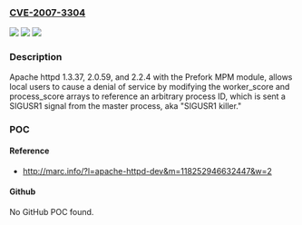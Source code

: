 ### [CVE-2007-3304](https://cve.mitre.org/cgi-bin/cvename.cgi?name=CVE-2007-3304)
![](https://img.shields.io/static/v1?label=Product&message=n%2Fa&color=blue)
![](https://img.shields.io/static/v1?label=Version&message=n%2Fa&color=blue)
![](https://img.shields.io/static/v1?label=Vulnerability&message=n%2Fa&color=brighgreen)

### Description

Apache httpd 1.3.37, 2.0.59, and 2.2.4 with the Prefork MPM module, allows local users to cause a denial of service by modifying the worker_score and process_score arrays to reference an arbitrary process ID, which is sent a SIGUSR1 signal from the master process, aka "SIGUSR1 killer."

### POC

#### Reference
- http://marc.info/?l=apache-httpd-dev&m=118252946632447&w=2

#### Github
No GitHub POC found.

